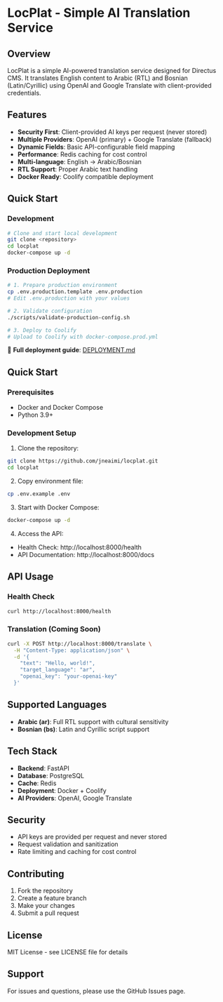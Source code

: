 # LocPlat - Simple AI Translation Service

## Overview
LocPlat is a simple AI-powered translation service designed for Directus CMS. It translates English content to Arabic (RTL) and Bosnian (Latin/Cyrillic) using OpenAI and Google Translate with client-provided credentials.

## Features
- **Security First**: Client-provided AI keys per request (never stored)
- **Multiple Providers**: OpenAI (primary) + Google Translate (fallback)
- **Dynamic Fields**: Basic API-configurable field mapping
- **Performance**: Redis caching for cost control
- **Multi-language**: English → Arabic/Bosnian
- **RTL Support**: Proper Arabic text handling
- **Docker Ready**: Coolify compatible deployment

## Quick Start

### Development
```bash
# Clone and start local development
git clone <repository>
cd locplat
docker-compose up -d
```

### Production Deployment
```bash
# 1. Prepare production environment
cp .env.production.template .env.production
# Edit .env.production with your values

# 2. Validate configuration
./scripts/validate-production-config.sh

# 3. Deploy to Coolify
# Upload to Coolify with docker-compose.prod.yml
```

📖 **Full deployment guide**: [DEPLOYMENT.md](DEPLOYMENT.md)

## Quick Start

### Prerequisites
- Docker and Docker Compose
- Python 3.9+

### Development Setup

1. Clone the repository:
```bash
git clone https://github.com/jneaimi/locplat.git
cd locplat
```

2. Copy environment file:
```bash
cp .env.example .env
```

3. Start with Docker Compose:
```bash
docker-compose up -d
```

4. Access the API:
- Health Check: http://localhost:8000/health
- API Documentation: http://localhost:8000/docs

## API Usage

### Health Check
```bash
curl http://localhost:8000/health
```

### Translation (Coming Soon)
```bash
curl -X POST http://localhost:8000/translate \
  -H "Content-Type: application/json" \
  -d '{
    "text": "Hello, world!",
    "target_language": "ar",
    "openai_key": "your-openai-key"
  }'
```

## Supported Languages
- **Arabic (ar)**: Full RTL support with cultural sensitivity
- **Bosnian (bs)**: Latin and Cyrillic script support

## Tech Stack
- **Backend**: FastAPI
- **Database**: PostgreSQL
- **Cache**: Redis
- **Deployment**: Docker + Coolify
- **AI Providers**: OpenAI, Google Translate

## Security
- API keys are provided per request and never stored
- Request validation and sanitization
- Rate limiting and caching for cost control

## Contributing
1. Fork the repository
2. Create a feature branch
3. Make your changes
4. Submit a pull request

## License
MIT License - see LICENSE file for details

## Support
For issues and questions, please use the GitHub Issues page.